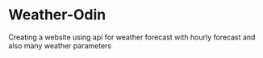 # Weather-Odin
Creating a website using api for weather forecast with hourly forecast and also many weather parameters
